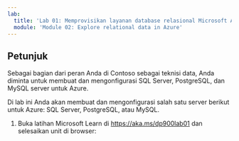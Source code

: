 ```yaml
---
lab:
  title: 'Lab 01: Memprovisikan layanan database relasional Microsoft Azure'
  module: 'Module 02: Explore relational data in Azure'
---
```


## <a name="instructions"></a>Petunjuk

Sebagai bagian dari peran Anda di Contoso sebagai teknisi data, Anda diminta untuk membuat dan mengonfigurasi SQL Server, PostgreSQL, dan MySQL server untuk Azure.

Di lab ini Anda akan membuat dan mengonfigurasi salah satu server berikut untuk Azure: SQL Server, PostgreSQL, atau MySQL.

1.  Buka latihan Microsoft Learn di https://aka.ms/dp900lab01 dan selesaikan unit di browser: 
